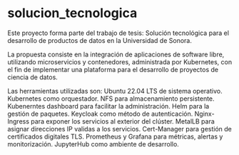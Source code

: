 # solucion_tecnologica
Este proyecto forma parte del trabajo de tesis: Solución tecnológica para el desarrollo de productos de datos en la Universidad de Sonora.

La propuesta consiste en la integración de aplicaciones de software libre, utilizando microservicios y contenedores, administrada por Kubernetes, con el fin de implementar una plataforma para
el desarrollo de proyectos de ciencia de datos.

Las herramientas utilizadas son:
Ubuntu 22.04 LTS de sistema operativo.
Kubernetes como orquestador.
NFS para almacenamiento persistente.
Kubenerntes dashboard para facilitar la administración.
Helm para la gestión de paquetes.
Keycloak como método de autenticación.
Nginx-Ingress para exponer los servicios al exterior del clúster.
MetalLB para asignar direcciones IP validas a los servicios.
Cert-Manager para gestión de certificados digitales TLS.
Prometheus y Grafana para métricas, alertas y monitorización.
JupyterHub como ambiente de desarrollo.
